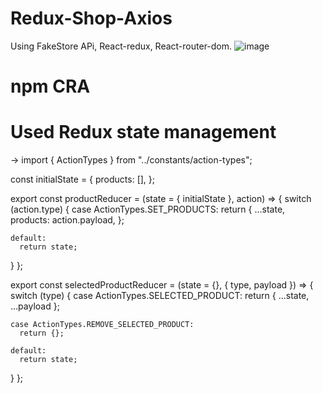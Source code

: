 # Redux-Shop-Axios
Using FakeStore APi, React-redux, React-router-dom.
![image](https://user-images.githubusercontent.com/107535441/225882628-b773088c-8977-412f-9e2c-8994c7605016.png)



# npm CRA
# Used Redux state management
 -> 
 import { ActionTypes } from "../constants/action-types";

const initialState = {
  products: [],
};

export const productReducer = (state = { initialState }, action) => {
  switch (action.type) {
    case ActionTypes.SET_PRODUCTS:
      return {
        ...state,
        products: action.payload,
      };

    default:
      return state;
  }
};

export const selectedProductReducer = (state = {}, { type, payload }) => {
  switch (type) {
    case ActionTypes.SELECTED_PRODUCT:
      return { ...state, ...payload };

    case ActionTypes.REMOVE_SELECTED_PRODUCT:
      return {};

    default:
      return state;
  }
};

